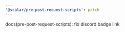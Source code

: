 ```yaml
---
'@scalar/pre-post-request-scripts': patch
---
```


docs(pre-post-request-scripts): fix discord badge link
